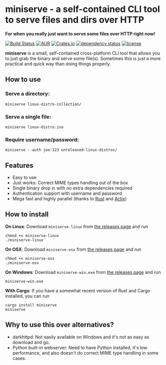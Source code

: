 # miniserve - a self-contained CLI tool to serve files and dirs over HTTP

**For when you really just want to serve some files over HTTP right now!**

[![Build Status](https://travis-ci.org/svenstaro/miniserve.svg?branch=master)](https://travis-ci.org/svenstaro/miniserve)
[![AUR](https://img.shields.io/aur/version/miniserve.svg)](https://aur.archlinux.org/packages/miniserve/)
[![Crates.io](https://img.shields.io/crates/v/miniserve.svg)](https://crates.io/crates/miniserve)
[![dependency status](https://deps.rs/repo/github/svenstaro/miniserve/status.svg)](https://deps.rs/repo/github/svenstaro/miniserve)
[![license](http://img.shields.io/badge/license-MIT-blue.svg)](https://github.com/svenstaro/miniserve/blob/master/LICENSE)

**miniserve** is a small, self-contained cross-platform CLI tool that allows you to just grab the binary and serve some file(s).
Sometimes this is just a more practical and quick way than doing things properly.

## How to use

### Serve a directory:

    miniserve linux-distro-collection/

### Serve a single file:

    miniserve linux-distro.iso

### Require username/password:

    miniserve --auth joe:123 unreleased-linux-distros/

## Features

- Easy to use
- Just works: Correct MIME types handling out of the box
- Single binary drop in with no extra dependencies required
- Authentication support with username and password
- Mega fast and highly parallel (thanks to [Rust](https://www.rust-lang.org/) and [Actix](https://actix.rs/))

## How to install

**On Linux**: Download `miniserve-linux` from [the releases page](https://github.com/svenstaro/miniserve/releases) and run

    chmod +x miniserve-linux
    ./miniserve-linux

**On OSX**: Download `miniserve-osx` from [the releases page](https://github.com/svenstaro/miniserve/releases) and run

    chmod +x miniserve-osx
    ./miniserve-osx

**On Windows**: Download `miniserve-win.exe` from [the releases page](https://github.com/svenstaro/miniserve/releases) and run

    miniserve-win.exe

**With Cargo**: If you have a somewhat recent version of Rust and Cargo installed, you can run

    cargo install miniserve
    miniserve

## Why to use this over alternatives?

- darkhttpd: Not easily available on Windows and it's not as easy as download and go.
- Python built-in webserver: Need to have Python installed, it's low performance, and also doesn't do correct MIME type handling in some cases.
